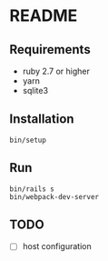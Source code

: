 # README

## Requirements
- ruby 2.7 or higher
- yarn
- sqlite3

## Installation

```
bin/setup
```

## Run

```
bin/rails s
bin/webpack-dev-server
```

## TODO
- [ ] host configuration
